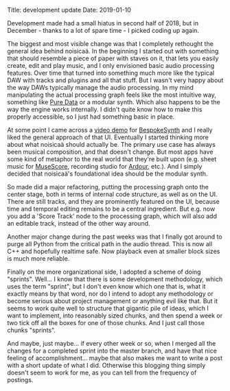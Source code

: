 Title: development update
Date: 2019-01-10

Development made had a small hiatus in second half of 2018, but in
December - thanks to a lot of spare time - I picked coding up again.

The biggest and most visible change was that I completely rethought
the general idea behind noisicaä. In the beginning I started out with
something that should resemble a piece of paper with staves on it,
that lets you easily create, edit and play music, and I only
envisioned basic audio processing features. Over time that turned into
something much more like the typical DAW with tracks and plugins and
all that stuff. But I wasn't very happy about the way DAWs typically
manage the audio processing. In my mind manipulating the actual
processing graph feels like the most intuitive way, something like
[Pure Data](https://puredata.info/) or a modular synth. Which also
happens to be the way the engine works internally. I didn't quite know
how to make this properly accessible, so I just had something basic in
place.

At some point I came across a [video
demo](https://www.youtube.com/watch?v=pMXhnBANiMA) for
[BespokeSynth](https://github.com/awwbees/BespokeSynth) and I really
liked the general approach of that UI. Eventually I started thinking
more about what noisicaä should actually be. The primary use case has
always been musical composition, and that doesn't change. But most
apps have some kind of metaphor to the real world that they're built
upon (e.g. sheet music for [MuseScore](https://musescore.org/),
recording studio for [Ardour](https://ardour.org/), etc.). And I
simply decided that noisicaä's foundational idea should be the modular
synth.

So made did a major refactoring, putting the processing graph onto the
center stage, both in terms of internal code structure, as well as on
the UI. There are still tracks, and they are prominently featured on
the UI, because time and temporal editing remains to be a central
ingredient. But e.g. now you add a 'Score Track' node to the
processing graph, which will also add an editable track, instead of
the other way around.

Another major change during the past weeks was that I finally got
around to purge all Python from the critical path in the audio
thread. This is now all C++ and hopefully realtime safe. Now playback
even at smaller block sizes is much more reliable.

Finally on the more organizational side, I adopted a scheme of doing
"sprints". Well... I know that there is some development methodology,
which uses the term "sprint", but I don't even know which one that is,
what it exactly means by that word, nor do I intend to adopt any
methodology or become serious about project management or anything
evil like that. But it seems to work quite well to structure that
gigantic pile of ideas, which I want to implement, into reasonably
sized chunks, and then spend a week or two tick off all the boxes for
one of those chunks. And I just call those chunks "sprints".

And maybe, just maybe... if every other week or so, when I merged
all the changes for a completed sprint into the master branch, and
have that nice feeling of accomplishment... maybe that also makes me
want to write a post with a short update of what I did. Otherwise this
blogging thing simply doesn't seem to work for me, as you can tell
from the frequency of postings.

